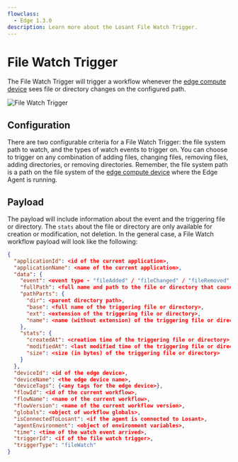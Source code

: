 ```yaml
---
flowclass:
  - Edge 1.3.0
description: Learn more about the Losant File Watch Trigger.
---
```


# File Watch Trigger

The File Watch Trigger will trigger a workflow whenever the [edge compute device](/devices/edge-compute/) sees file or directory changes on the configured path.

![File Watch Trigger](/images/workflows/triggers/file-watch-trigger.png "File Watch Trigger")

## Configuration

There are two configurable criteria for a File Watch Trigger: the file system path to watch, and the types of watch events to trigger on. You can choose to trigger on any combination of adding files, changing files, removing files, adding directories, or removing directories. Remember, the file system path is a path on the file system of the [edge compute device](/devices/edge-compute/) where the Edge Agent is running.

## Payload

The payload will include information about the event and the triggering file or directory. The `stats` about the file or directory are only available for creation or modification, not deletion. In the general case, a File Watch workflow payload will look like the following:

```json
{
  "applicationId": <id of the current application>,
  "applicationName": <name of the current application>,
  "data": {
    "event": <event type - "fileAdded" / "fileChanged" / "fileRemoved" / "directoryAdded" / "directoryRemoved">,
    "fullPath": <full name and path to the file or directory that caused the event>,
    "pathParts": {
      "dir": <parent directory path>,
      "base": <full name of the triggering file or directory>,
      "ext": <extension of the triggering file or directory>,
      "name": <name (without extension) of the triggering file or directory>
    },
    "stats": {
      "createdAt": <creation time of the triggering file or directory>,
      "modifiedAt": <last modified time of the triggering file or directory>,
      "size": <size (in bytes) of the triggering file or directory>
    }
  },
  "deviceId": <id of the edge device>,
  "deviceName": <the edge device name>,
  "deviceTags": {<any tags for the edge device>},
  "flowId": <id of the current workflow>,
  "flowName": <name of the current workflow>,
  "flowVersion": <name of the current workflow version>,
  "globals": <object of workflow globals>,
  "isConnectedToLosant": <if the agent is connected to Losant>,
  "agentEnvironment": <object of environment variables>,
  "time": <time of the watch event arrived>,
  "triggerId": <if of the file watch trigger>,
  "triggerType": "fileWatch"
}
```
